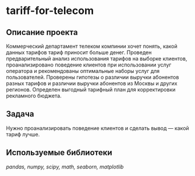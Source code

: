 # tariff-for-telecom

## Описание проекта

Коммерческий департамент телеком компинии хочет понять, какой данных тарифов тариф приносит больше денег.
Проведен предварительный анализ использования тарифов на выборке клиентов,
проанализировано поведение клиентов при использовании услуг оператора и
рекомендованы оптимальные наборы услуг для пользователей. 
Проверены гипотезы о различии выручки абонентов разных тарифов и
различии выручки абонентов из Москвы и других регионов.
Определен выгодный тарифный план для корректировки рекламного бюджета.

## Задача

Нужно проанализировать поведение клиентов и сделать вывод — какой тариф лучше.

## Используемые библиотеки

*pandas, numpy, scipy, math, seaborn, matplotlib*
